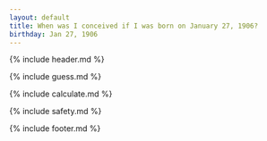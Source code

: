 ```yaml
---
layout: default
title: When was I conceived if I was born on January 27, 1906?
birthday: Jan 27, 1906
---
```


{% include header.md %}

{% include guess.md %}

{% include calculate.md %}

{% include safety.md %}

{% include footer.md %}




